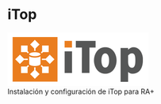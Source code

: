 # iTop
![alt text for screen readers](/img/logo-itop.png)</br>
 Instalación y configuración de iTop para RA+
